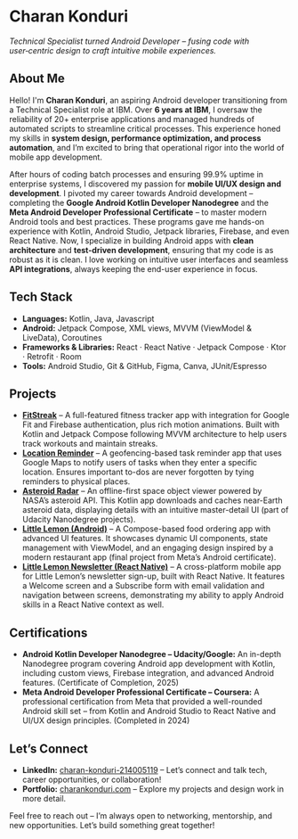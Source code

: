 
# Charan Konduri  
*Technical Specialist turned Android Developer – fusing code with user‑centric design to craft intuitive mobile experiences.*

## About Me  
Hello! I'm **Charan Konduri**, an aspiring Android developer transitioning from a Technical Specialist role at IBM. Over **6 years at IBM**, I oversaw the reliability of 20+ enterprise applications and managed hundreds of automated scripts to streamline critical processes. This experience honed my skills in **system design, performance optimization, and process automation**, and I’m excited to bring that operational rigor into the world of mobile app development.  

After hours of coding batch processes and ensuring 99.9% uptime in enterprise systems, I discovered my passion for **mobile UI/UX design and development**. I pivoted my career towards Android development – completing the **Google Android Kotlin Developer Nanodegree** and the **Meta Android Developer Professional Certificate** – to master modern Android tools and best practices. These programs gave me hands-on experience with Kotlin, Android Studio, Jetpack libraries, Firebase, and even React Native. Now, I specialize in building Android apps with **clean architecture** and **test-driven development**, ensuring that my code is as robust as it is clean. I love working on intuitive user interfaces and seamless **API integrations**, always keeping the end-user experience in focus.  

## Tech Stack  
- **Languages:** Kotlin, Java, Javascript 
- **Android:** Jetpack Compose, XML views, MVVM (ViewModel & LiveData), Coroutines  
- **Frameworks & Libraries:** React · React Native · Jetpack Compose · Ktor · Retrofit · Room
- **Tools:** Android Studio, Git & GitHub, Figma, Canva, JUnit/Espresso  

## Projects  
- **[FitStreak](https://github.com/sricharan97/FitStreak)** – A full-featured fitness tracker app with integration for Google Fit and Firebase authentication, plus rich motion animations. Built with Kotlin and Jetpack Compose following MVVM architecture to help users track workouts and maintain streaks.  
- **[Location Reminder](https://github.com/sricharan97/LocationReminder)** – A geofencing-based task reminder app that uses Google Maps to notify users of tasks when they enter a specific location. Ensures important to-dos are never forgotten by tying reminders to physical places.  
- **[Asteroid Radar](https://github.com/sricharan97/AsteroidRadar)** – An offline-first space object viewer powered by NASA’s asteroid API. This Kotlin app downloads and caches near-Earth asteroid data, displaying details with an intuitive master-detail UI (part of Udacity Nanodegree projects).  
- **[Little Lemon (Android)](https://github.com/sricharan97/LittleLemonApp)** – A Compose-based food ordering app with advanced UI features. It showcases dynamic UI components, state management with ViewModel, and an engaging design inspired by a modern restaurant app (final project from Meta’s Android certificate).  
- **[Little Lemon Newsletter (React Native)](https://github.com/sricharan97/LittleLemonNewsletter)** – A cross-platform mobile app for Little Lemon’s newsletter sign-up, built with React Native. It features a Welcome screen and a Subscribe form with email validation and navigation between screens, demonstrating my ability to apply Android skills in a React Native context as well.  

## Certifications  
- **Android Kotlin Developer Nanodegree – Udacity/Google:** An in-depth Nanodegree program covering Android app development with Kotlin, including custom views, Firebase integration, and advanced Android features. (Certificate of Completion, 2025)  
- **Meta Android Developer Professional Certificate – Coursera:** A professional certification from Meta that provided a well-rounded Android skill set – from Kotlin and Android Studio to React Native and UI/UX design principles. (Completed in 2024)  

## Let’s Connect  
- **LinkedIn:** [charan-konduri-214005119](https://www.linkedin.com/in/charan-konduri-214005119) – Let’s connect and talk tech, career opportunities, or collaboration!  
- **Portfolio:** [charankonduri.com](https://charankonduri.com) – Explore my projects and design work in more detail.  

Feel free to reach out – I’m always open to networking, mentorship, and new opportunities. Let’s build something great together!
